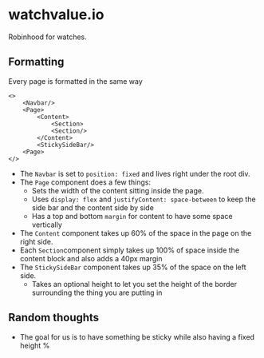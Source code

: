 # watchvalue.io

Robinhood for watches.

## Formatting

Every page is formatted in the same way

```
<>
    <Navbar/>
    <Page>
        <Content>
            <Section>
            <Section/>
        </Content>
        <StickySideBar/>
    <Page>
</>
```

- The `Navbar` is set to `position: fixed` and lives right under the root div.
- The `Page` component does a few things:
  - Sets the width of the content sitting inside the page.
  - Uses `display: flex` and `justifyContent: space-between` to keep the side bar and the content side by side
  - Has a top and bottom `margin` for content to have some space vertically
- The `Content` component takes up 60% of the space in the page on the right side.
- Each `Section`component simply takes up 100% of space inside the content block and also adds a 40px margin
- The `StickySideBar` component takes up 35% of the space on the left side.
  - Takes an optional height to let you set the height of the border surrounding the thing you are putting in

## Random thoughts

- The goal for us is to have something be sticky while also having a fixed height %
